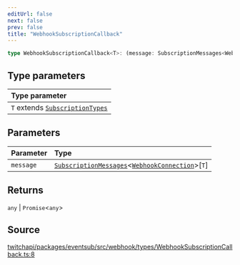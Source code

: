 ```yaml
---
editUrl: false
next: false
prev: false
title: "WebhookSubscriptionCallback"
---
```


```ts
type WebhookSubscriptionCallback<T>: (message: SubscriptionMessages<WebhookConnection>[T]) => any | Promise<any>;
```

## Type parameters

| Type parameter |
| :------ |
| `T` extends [`SubscriptionTypes`](../enumerations/SubscriptionTypes.md) |

## Parameters

| Parameter | Type |
| :------ | :------ |
| `message` | [`SubscriptionMessages`](../interfaces/SubscriptionMessages.md)\<[`WebhookConnection`](../classes/WebhookConnection.md)\>\[`T`\] |

## Returns

`any` \| `Promise`\<`any`\>

## Source

[twitchapi/packages/eventsub/src/webhook/types/WebhookSubscriptionCallback.ts:8](https://github.com/pablornc/twitchapi//blob/f8a75ccd701e54db4c91e2b0128974da23f25d14/packages/eventsub/src/webhook/types/WebhookSubscriptionCallback.ts#L8)
